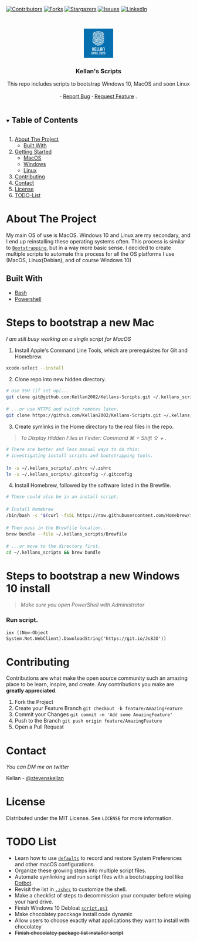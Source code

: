 <!-- PROJECT SHIELDS -->
<!--
*** I'm using markdown "reference style" links for readability.
*** Reference links are enclosed in brackets [ ] instead of parentheses ( ).
*** See the bottom of this document for the declaration of the reference variables
*** for contributors-url, forks-url, etc. This is an optional, concise syntax you may use.
*** https://www.markdownguide.org/basic-syntax/#reference-style-links
-->
[![Contributors][contributors-shield]][contributors-url]
[![Forks][forks-shield]][forks-url]
[![Stargazers][stars-shield]][stars-url]
[![Issues][issues-shield]][issues-url]
[![LinkedIn][twitter-shield]][twitter-url]
<!-- [![MIT License][license-shield]][license-url] -->

<!-- PROJECT LOGO -->
<br />
<p align="center">
  <a href="https://github.com/Kellan2002/Kellans-Scripts">
    <img src="Images/logo.png" alt="Logo" width="80" height="80">
  </a>

  <h3 align="center">Kellan's Scripts</h3>

  <p align="center">
    This repo includes scripts to bootstrap Windows 10, MacOS and soon Linux
    <br />
    <br />
    ·
    <a href="https://github.com/Kellan2002/Kellans-Scripts/issues">Report Bug</a>
    ·
    <a href="https://github.com/Kellan2002/Kellans-Scripts/issues">Request Feature</a>
    .
  </p>
</p>

<!-- TABLE OF CONTENTS -->
<details open="open">
  <summary><h2 style="display: inline-block">Table of Contents</h2></summary>
  <ol>
    <li>
      <a href="#about-the-project">About The Project</a>
      <ul>
        <li><a href="#built-with">Built With</a></li>
      </ul>
    </li>
    <li>
      <a href="#getting-started">Getting Started</a>
      <ul>
        <li><a href="#steps-to-bootstrap-a-new-mac">MacOS</a></li>
        <li><a href="#steps-to-bootstrap-a-new-windows-10-install">Windows</a></li>
        <li><a href="#steps-to-bootstrap-a-new-debian-install">Linux</a></li>
      </ul>
    </li>
    <!-- <li><a href="#usage">Usage</a></li> -->
    <li><a href="#Contributing">Contributing</a></li>
    <li><a href="#contact">Contact</a></li>
    <li><a href="#license">License</a></li>
    <li><a href="#todo-list">TODO-List</a></li>
    <!-- <li><a href="#acknowledgements">Acknowledgements</a></li> -->
  </ol>
</details>



<!-- ABOUT THE PROJECT -->
# About The Project
My main OS of use is MacOS. Windows 10 and Linux are my secondary, and I end up reinstalling these operating systems often. This process is similar to [`Bootstrapping`](https://www.techopedia.com/definition/3328/bootstrap), but in a way more basic sense. 
I decided to create multiple scripts to automate this process for all the OS platforms I use (MacOS, Linux(Debian), and of course Windows 10)

<!-- BUILT WITH -->
## Built With

* [Bash]()
* [Powershell]()

<!-- MACOS -->
# Steps to bootstrap a new Mac
*I am still busy working on a single script for MacOS*
1. Install Apple's Command Line Tools, which are prerequisites for Git and Homebrew.

```zsh
xcode-select --install
```
2. Clone repo into new hidden directory.

```bash
# Use SSH (if set up)...
git clone git@github.com:Kellan2002/Kellans-Scripts.git ~/.kellans_scripts

# ...or use HTTPS and switch remotes later.
git clone https://github.com/Kellan2002/Kellans-Scripts.git ~/.kellans_scripts
```

3. Create symlinks in the Home directory to the real files in the repo.
> *To Display Hidden Files in Finder: Command ⌘ + Shift ⇧ + .*

```zsh
# There are better and less manual ways to do this;
# investigating install scripts and bootstrapping tools.

ln -s ~/.kellans_scripts/.zshrc ~/.zshrc
ln -s ~/.kellans_scripts/.gitconfig ~/.gitconfig
```

4. Install Homebrew, followed by the software listed in the Brewfile.

```zsh
# These could also be in an install script.

# Install Homebrew
/bin/bash -c "$(curl -fsSL https://raw.githubusercontent.com/Homebrew/install/HEAD/install.sh)"

# Then pass in the Brewfile location...
brew bundle --file ~/.kellans_scripts/Brewfile

# ...or move to the directory first.
cd ~/.kellans_scripts && brew bundle
```
<!-- WINDOWS 10 -->
# Steps to bootstrap a new Windows 10 install

> *Make sure you open PowerShell with Administrator*

### Run script.
````pwsh
iex ((New-Object System.Net.WebClient).DownloadString('https://git.io/Js8JO'))
````
<!-- Contributing -->
# Contributing

Contributions are what make the open source community such an amazing place to be learn, inspire, and create. Any contributions you make are **greatly appreciated**.

1. Fork the Project
2. Create your Feature Branch  `git checkout -b feature/AmazingFeature`
3. Commit your Changes  `git commit -m 'Add some AmazingFeature'`
4. Push to the Branch  `git push origin feature/AmazingFeature`
5. Open a Pull Request

<!-- CONTACT -->
# Contact

*You can DM me on twitter*

Kellan - [@stevenskellan](https://twitter.com/stevenskellan)
<!-- LICENSE -->
# License
Distributed under the MIT License. See `LICENSE` for more information.
<!-- TODO LIST -->
# TODO List

- Learn how to use [`defaults`](https://macos-defaults.com/#%F0%9F%99%8B-what-s-a-defaults-command) to record and restore System Preferences and other macOS configurations.
- Organize these growing steps into multiple script files.
- Automate symlinking and run script files with a bootstrapping tool like [Dotbot](https://github.com/anishathalye/dotbot).
- Revisit the list in [`.zshrc`](.zshrc) to customize the shell.
- Make a checklist of steps to decommission your computer before wiping your hard drive.
- Finish Windows 10 Debloat [`script.ps1`](script.ps1)
- Make chocolatey pacckage install code dynamic
- Allow users to choose exactly what applications they want to install with chocolatey
- ~~Finish chocolatey package list installer script~~

[contributors-shield]: https://img.shields.io/github/contributors/Kellan2002/Kellans-Scripts.svg?style=for-the-badge
[contributors-url]: https://github.com/Kellan2002/Kellans-Scripts/graphs/contributors
[forks-shield]: https://img.shields.io/github/forks/Kellan2002/Kellans-Scripts.svg?style=for-the-badge
[forks-url]: https://github.com/Kellan2002/Kellans-Scripts/network/members
[stars-shield]: https://img.shields.io/github/stars/Kellan2002/Kellans-Scripts.svg?style=for-the-badge
[stars-url]: https://github.com/Kellan2002/Kellans-Scripts/stargazers
[issues-shield]: https://img.shields.io/github/issues/Kellan2002/Kellans-Scripts.svg?style=for-the-badge
[issues-url]: https://github.com/Kellan2002/Kellans-Scripts/issues
[twitter-shield]: https://img.shields.io/twitter/follow/stevenskellan?style=for-the-badge
[twitter-url]: https://twitter.com/stevenskellan/
[license-shield]: https://img.shields.io/github/license/github_username/repo.svg?style=for-the-badge
[license-url]: https://github.com/Kellan2002/Kellans-Scripts/blob/main/LICENSE